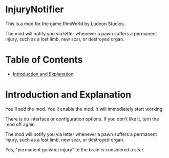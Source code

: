 # InjuryNotifier

This is a mod for the game RimWorld by Ludeon Studios.

The mod will notify you via letter whenever a pawn suffers a permanent injury, such as a lost limb, new scar, or destroyed organ.

# Table of Contents

* [Introduction and Explanation](#introduction-and-explanation)

# Introduction and Explanation

You'll add the mod. You'll enable the mod. It will immediately start working.

There is no interface or configuration options. If you don't like it, turn the mod off again.

The mod will notify you via letter whenever a pawn suffers a permanent injury, such as a lost limb, new scar, or destroyed organ.

Yes, "permanent gunshot injury" to the brain is considered a scar.
